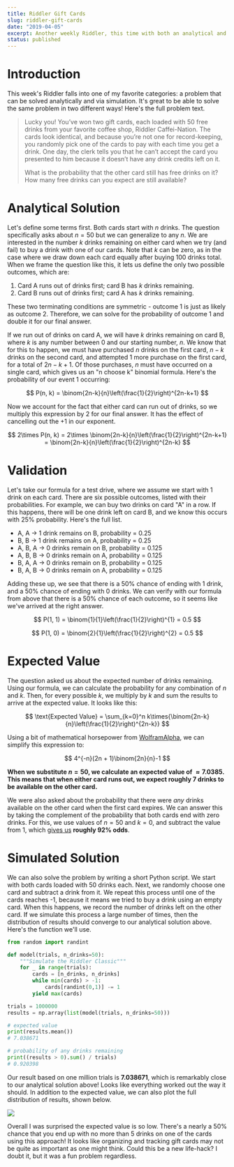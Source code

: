 ```yaml
---
title: Riddler Gift Cards
slug: riddler-gift-cards
date: "2019-04-05"
excerpt: Another weekly Riddler, this time with both an analytical and simulated solution!
status: published
---
```


# Introduction

This week's Riddler falls into one of my favorite categories: a problem that can be solved analytically and via simulation. It's great to be able to solve the same problem in two different ways! Here's the full problem text.

<blockquote>
Lucky you! You’ve won two gift cards, each loaded with 50 free drinks from your favorite coffee shop, Riddler Caffei-Nation. The cards look identical, and because you’re not one for record-keeping, you randomly pick one of the cards to pay with each time you get a drink. One day, the clerk tells you that he can’t accept the card you presented to him because it doesn’t have any drink credits left on it.

What is the probability that the other card still has free drinks on it? How many free drinks can you expect are still available?

</blockquote>

# Analytical Solution

Let's define some terms first. Both cards start with $n$ drinks. The question specifically asks about $n=50$ but we can generalize to any $n$. We are interested in the number $k$ drinks remaining on either card when we try (and fail) to buy a drink with one of our cards. Note that $k$ can be zero, as in the case where we draw down each card equally after buying 100 drinks total. When we frame the question like this, it lets us define the only two possible outcomes, which are:

1. Card A runs out of drinks first; card B has $k$ drinks remaining.
2. Card B runs out of drinks first; card A has $k$ drinks remaining.

These two terminating conditions are symmetric - outcome 1 is just as likely as outcome 2. Therefore, we can solve for the probability of outcome 1 and double it for our final answer.

If we run out of drinks on card A, we will have $k$ drinks remaining on card B, where $k$ is any number between 0 and our starting number, $n$. We know that for this to happen, we must have purchased $n$ drinks on the first card, $n-k$ drinks on the second card, and attempted $1$ more purchase on the first card, for a total of $2n - k + 1$. Of those purchases, $n$ must have occurred on a single card, which gives us an "n choose k" binomial formula. Here's the probability of our event 1 occurring:

$$
P(n, k) = \binom{2n-k}{n}\left(\frac{1}{2}\right)^{2n-k+1}
$$

Now we account for the fact that either card can run out of drinks, so we multiply this expression by 2 for our final answer. It has the effect of cancelling out the $+1$ in our exponent.

$$
2\times P(n, k) = 2\times \binom{2n-k}{n}\left(\frac{1}{2}\right)^{2n-k+1} = \binom{2n-k}{n}\left(\frac{1}{2}\right)^{2n-k}
$$

# Validation

Let's take our formula for a test drive, where we assume we start with 1 drink on each card. There are six possible outcomes, listed with their probabilities. For example, we can buy two drinks on card "A" in a row. If this happens, there will be one drink left on card B, and we know this occurs with 25% probability. Here's the full list.

- A, A -> 1 drink remains on B, probability = 0.25
- B, B -> 1 drink remains on A, probability = 0.25
- A, B, A -> 0 drinks remain on B, probability = 0.125
- A, B, B -> 0 drinks remain on A, probability = 0.125
- B, A, A -> 0 drinks remain on B, probability = 0.125
- B, A, B -> 0 drinks remain on A, probability = 0.125

Adding these up, we see that there is a 50% chance of ending with 1 drink, and a 50% chance of ending with 0 drinks. We can verify with our formula from above that there is a 50% chance of each outcome, so it seems like we've arrived at the right answer.

$$
P(1, 1) = \binom{1}{1}\left(\frac{1}{2}\right)^{1} = 0.5
$$

$$
P(1, 0) = \binom{2}{1}\left(\frac{1}{2}\right)^{2} = 0.5
$$

# Expected Value

The question asked us about the expected number of drinks remaining. Using our formula, we can calculate the probability for any combination of $n$ and $k$. Then, for every possible $k$, we multiply by $k$ and sum the results to arrive at the expected value. It looks like this:

$$
\text{Expected Value} = \sum_{k=0}^n k\times{\binom{2n-k}{n}\left(\frac{1}{2}\right)^{2n-k}}
$$

Using a bit of mathematical horsepower from <a href="https://www.wolframalpha.com/input/?i=%5Csum_%7Bk%3D0%7D%5En+k%5Ctimes%7B%5Cbinom%7B2n-k%7D%7Bn%7D%5Cleft(%5Cfrac%7B1%7D%7B2%7D%5Cright)%5E%7B2n-k%7D%7D">WolframAlpha</a>, we can simplify this expression to:

$$
4^{-n}(2n + 1)\binom{2n}{n}-1
$$

**When we substitute $n=50$, we calculate an expected value of $\approx7.0385$. This means that when either card runs out, we expect roughly 7 drinks to be available on the other card.**

We were also asked about the probability that there were _any_ drinks available on the other card when the first card expires. We can answer this by taking the complement of the probability that both cards end with zero drinks. For this, we use values of $n=50$ and $k=0$, and subtract the value from 1, which <a href="https://www.wolframalpha.com/input/?i=(100+choose+50)+%2F+2%5E100">gives us</a> **roughly 92% odds**.

# Simulated Solution

We can also solve the problem by writing a short Python script. We start with both cards loaded with 50 drinks each. Next, we randomly choose one card and subtract a drink from it. We repeat this process until one of the cards reaches -1, because it means we tried to buy a drink using an empty card. When this happens, we record the number of drinks left on the other card. If we simulate this process a large number of times, then the distribution of results should converge to our analytical solution above. Here's the function we'll use.

```python
from random import randint

def model(trials, n_drinks=50):
    """Simulate the Riddler Classic"""
    for _ in range(trials):
        cards = [n_drinks, n_drinks]
        while min(cards) > -1:
            cards[randint(0,1)] -= 1
        yield max(cards)

trials = 1000000
results = np.array(list(model(trials, n_drinks=50)))

# expected value
print(results.mean())
# 7.038671

# probability of any drinks remaining
print((results > 0).sum() / trials)
# 0.920398
```

Our result based on one million trials is **7.038671**, which is remarkably close to our analytical solution above! Looks like everything worked out the way it should. In addition to the expected value, we can also plot the full distribution of results, shown below.

<img src="/img/riddler-gift-cards.png">

Overall I was surprised the expected value is so low. There's a nearly a 50% chance that you end up with no more than 5 drinks on one of the cards using this approach! It looks like organizing and tracking gift cards may not be quite as important as one might think. Could this be a new life-hack? I doubt it, but it was a fun problem regardless.
